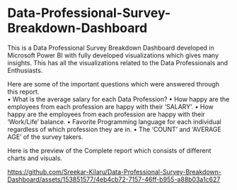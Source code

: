 # Data-Professional-Survey-Breakdown-Dashboard
This is a Data Professional Survey Breakdown Dashboard developed in Microsoft Power BI with fully developed visualizations which gives many insights. This has all the visualizations related to the Data Professionals and Enthusiasts.

Here are some of the important questions which were answered through this report.  
•	What is the average salary for each Data Profession?
•	How happy are the employees from each profession are happy with their ‘SALARY’. 
•	How happy are the employees from each profession are happy with their ‘Work/Life’ balance. 
•	Favorite Programming language for each individual regardless of which profession they are in.
•	The ‘COUNT’ and ‘AVERAGE AGE’ of the survey takers.  


Here is the preview of the Complete report which consists of different charts and visuals. 

https://github.com/Sreekar-Kilaru/Data-Professional-Survey-Breakdown-Dashboard/assets/153851577/4eb4cb72-7157-46ff-b955-a88b03a1c627

